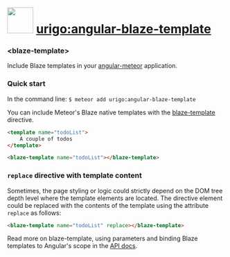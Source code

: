 <a href="http://angular-meteor.com/"><img src="http://angular-meteor.com/images/logo-large.png" width="60" height="60" /></a>  [urigo:angular-blaze-template](http://angular-meteor.com/api/blaze-template)
======================================================

### &lt;blaze-template&gt;

Include Blaze templates in your [angular-meteor](http://angular-meteor.com/) application.

### Quick start

In the command line: `$ meteor add urigo:angular-blaze-template`

You can include Meteor's Blaze native templates with the [blaze-template](http://angular-meteor.com/api/blaze-template) directive.

```html
<template name="todoList">
    A couple of todos
</template>

<blaze-template name="todoList"></blaze-template>
```

### `replace` directive with template content
Sometimes, the page styling or logic could strictly depend on the DOM tree
depth level where the template elements are located. The directive element
could be replaced with the contents of the template using the attribute
`replace` as follows:

```html
<blaze-template name="todoList" replace></blaze-template>
```

Read more on blaze-template, using parameters and binding Blaze templates to Angular's scope in the [API docs](http://angular-meteor.com/api/blaze-template).
